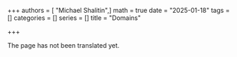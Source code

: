 +++
authors = [ "Michael Shalitin",]
math = true
date = "2025-01-18"
tags = []
categories = []
series = []
title = "Domains"

+++

The page has not been translated yet.